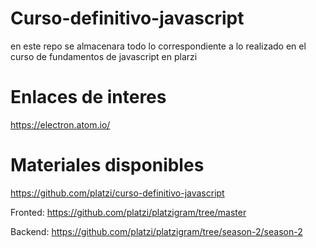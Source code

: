 # Curso-definitivo-javascript

en este repo se almacenara todo lo correspondiente  a lo realizado en el curso de fundamentos de javascript en plarzi

# Enlaces de interes

https://electron.atom.io/

# Materiales disponibles
https://github.com/platzi/curso-definitivo-javascript
 
Fronted: https://github.com/platzi/platzigram/tree/master


Backend: https://github.com/platzi/platzigram/tree/season-2/season-2
